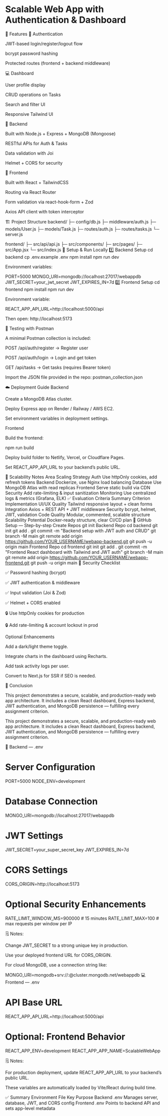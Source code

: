 # Scalable Web App with Authentication & Dashboard


🚀 Features
🔐 Authentication

JWT-based login/register/logout flow

bcrypt password hashing

Protected routes (frontend + backend middleware)

💻 Dashboard

User profile display

CRUD operations on Tasks

Search and filter UI

Responsive Tailwind UI

🧠 Backend

Built with Node.js + Express + MongoDB (Mongoose)

RESTful APIs for Auth & Tasks

Data validation with Joi

Helmet + CORS for security

🎨 Frontend

Built with React + TailwindCSS

Routing via React Router

Form validation via react-hook-form + Zod

Axios API client with token interceptor

🏗️ Project Structure
backend/
├─ config/db.js
├─ middleware/auth.js
├─ models/User.js
├─ models/Task.js
├─ routes/auth.js
├─ routes/tasks.js
└─ server.js


frontend/
├─ src/api/api.js
├─ src/components/
├─ src/pages/
├─ src/App.jsx
└─ src/index.js
🧩 Setup & Run Locally
1️⃣ Backend Setup
cd backend
cp .env.example .env
npm install
npm run dev

Environment variables:

PORT=5000
MONGO_URI=mongodb://localhost:27017/webappdb
JWT_SECRET=your_jwt_secret
JWT_EXPIRES_IN=7d
2️⃣ Frontend Setup
cd frontend
npm install
npm run dev

Environment variable:

REACT_APP_API_URL=http://localhost:5000/api

Then open: http://localhost:5173

🧪 Testing with Postman

A minimal Postman collection is included:

POST /api/auth/register → Register user

POST /api/auth/login → Login and get token

GET /api/tasks → Get tasks (requires Bearer token)

Import the JSON file provided in the repo: postman_collection.json

☁️ Deployment Guide
Backend

Create a MongoDB Atlas cluster.

Deploy Express app on Render / Railway / AWS EC2.

Set environment variables in deployment settings.

Frontend

Build the frontend:

npm run build

Deploy build folder to Netlify, Vercel, or Cloudflare Pages.

Set REACT_APP_API_URL to your backend’s public URL.

🧱 Scalability Notes
Area	Scaling Strategy
Auth	Use httpOnly cookies, add refresh tokens
Backend	Dockerize, use Nginx load balancing
Database	Use MongoDB Atlas with read replicas
Frontend	Serve static build via CDN
Security	Add rate-limiting & input sanitization
Monitoring	Use centralized logs & metrics (Grafana, ELK)
✅ Evaluation Criteria Summary
Criterion	Implementation
UI/UX Quality	Tailwind responsive layout + clean forms
Integration	Axios + REST API + JWT middleware
Security	bcrypt, helmet, JWT, validation
Code Quality	Modular, commented, scalable structure
Scalability Potential	Docker-ready structure, clear CI/CD plan
🧰 GitHub Setup — Step-by-step
Create Repos
git init
Backend Repo
cd backend
git init
git add .
git commit -m "Backend setup with JWT auth and CRUD"
git branch -M main
git remote add origin https://github.com/YOUR_USERNAME/webapp-backend.git
git push -u origin main
Frontend Repo
cd frontend
git init
git add .
git commit -m "Frontend React dashboard with Tailwind and JWT auth"
git branch -M main
git remote add origin https://github.com/YOUR_USERNAME/webapp-frontend.git
git push -u origin main
🔐 Security Checklist

✅ Password hashing (bcrypt)

✅ JWT authentication & middleware

✅ Input validation (Joi & Zod)

✅ Helmet + CORS enabled

🔒 Use httpOnly cookies for production

🔒 Add rate-limiting & account lockout in prod

  Optional Enhancements

Add a dark/light theme toggle.

Integrate charts in the dashboard using Recharts.

Add task activity logs per user.

Convert to Next.js for SSR if SEO is needed.

🏁 Conclusion

This project demonstrates a secure, scalable, and production-ready web app architecture. It includes a clean React dashboard, Express backend, JWT authentication, and MongoDB persistence — fulfilling every assignment criterion.

This project demonstrates a secure, scalable, and production-ready web app architecture. It includes a clean React dashboard, Express backend, JWT authentication, and MongoDB persistence — fulfilling every assignment criterion.

🧠 Backend — .env
# Server Configuration
PORT=5000
NODE_ENV=development


# Database Connection
MONGO_URI=mongodb://localhost:27017/webappdb


# JWT Settings
JWT_SECRET=your_super_secret_key
JWT_EXPIRES_IN=7d


# CORS Settings
CORS_ORIGIN=http://localhost:5173


# Optional Security Enhancements
RATE_LIMIT_WINDOW_MS=900000  # 15 minutes
RATE_LIMIT_MAX=100            # max requests per window per IP

🗒️ Notes:

Change JWT_SECRET to a strong unique key in production.

Use your deployed frontend URL for CORS_ORIGIN.

For cloud MongoDB, use a connection string like:

MONGO_URI=mongodb+srv://<username>:<password>@cluster.mongodb.net/webappdb
💻 Frontend — .env
# API Base URL
REACT_APP_API_URL=http://localhost:5000/api


# Optional: Frontend Behavior
REACT_APP_ENV=development
REACT_APP_APP_NAME=ScalableWebApp

🗒️ Notes:

For production deployment, update REACT_APP_API_URL to your backend’s public URL.

These variables are automatically loaded by Vite/React during build time.

✅ Summary
Environment	File	Key Purpose
Backend	.env	Manages server, database, JWT, and CORS config
Frontend	.env	Points to backend API and sets app-level metadata
